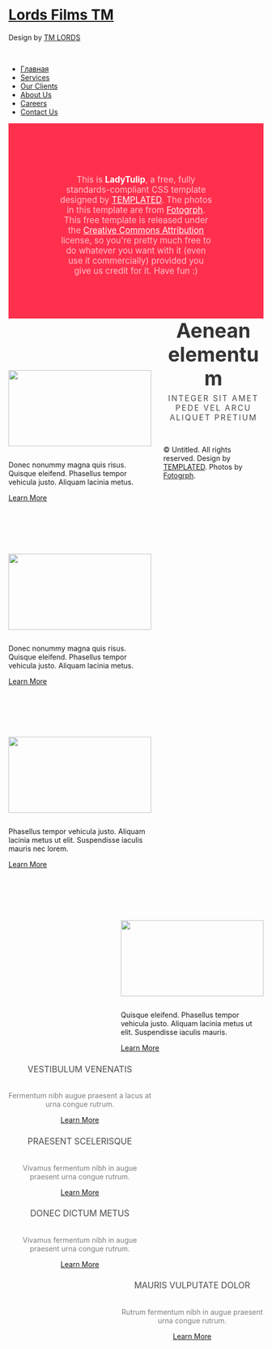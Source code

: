 <!DOCTYPE html PUBLIC "-//W3C//DTD XHTML 1.0 Strict//EN" "http://www.w3.org/TR/xhtml1/DTD/xhtml1-strict.dtd">
<html xmlns="http://www.w3.org/1999/xhtml" lang="eng","rus">
<head>
<meta http-equiv="Content-Type" content="text/html; charset=utf-8" />
<title></title>
<meta name="keywords" content="" />
<meta name="description" content="" />
<link rel="manifest" href="{% static "manifest/manifest.json" %}"/>
<link href="http://fonts.googleapis.com/css?family=Source+Sans+Pro:200,300,400,600,700,900" rel="stylesheet" />
<link href="default.css" rel="stylesheet" type="text/css" media="all" />
<link href="fonts.css" rel="stylesheet" type="text/css" media="all" />
<!--[if IE 6]>
<link href="default_ie6.css" rel="stylesheet" type="text/css" />
<![endif]-->
</head>
<body>
<style>
	html, body {
	height: 100%;
}

body {
	margin: 0px;
	padding: 0px;
	background: #222222;
	font-family: 'Source Sans Pro', sans-serif;
	font-size: 12pt;
	font-weight: 400;
	color: rgba(0,0,0,.8);
}

h1, h2, h3 {
	margin: 0;
	padding: 0;
	text-transform: uppercase;
	font-weight: 300;
	color: #2D2D2D;
}

h2 {
	padding: 0px 0px 30px 0px;
	font-size: 2.50em;
}

p, ol, ul {
	margin-top: 0px;
}

p {
	line-height: 180%;
}

strong {
}

a {
	color: rgba(0,0,0,.8);
}

a:hover {
	text-decoration: none;
}

a img {
	border: none;
}

/*********************************************************************************/
/* Image Style                                                                   */
/*********************************************************************************/

	.image
	{
		display: inline-block;
		border: 1px solid rgba(0,0,0,.1);
	}
	
	.image img
	{
		display: block;
		width: 100%;
	}
	
	.image-full
	{
		display: block;
		width: 100%;
		margin: 0 0 3em 0;
	}
	
	.image-left
	{
		float: left;
		margin: 0 2em 2em 0;
	}
	
	.image-centered
	{
		display: block;
		margin: 0 0 2em 0;
	}
	
	.image-centered img
	{
		margin: 0 auto;
		width: auto;
	}


hr {
	display: none;
}

/** WRAPPER */

#wrapper {
	background: #0d0d0d;
	margin: 0px 20px;
}

.container {
	width: 1200px;
	margin: 0px auto;
}

.clearfix {
	clear: both;
}

/** HEADER */

#header-wrapper
{
	background: url(images/bg.jpg) no-repeat center top;
	background-size: cover;
}

#header {
	position: relative;
	overflow: hidden;
	height: 600px;
}

#social
{
	position: absolute;
	top: 4em;
	right: 0;
}

/** LOGO */

#logo {
	position: absolute;
	top: 3em;
	left: 0;
}

#logo h1, #logo p {
	margin: 0;
	padding: 0;
}

#logo h1 {
	background: #ff304d;
	letter-spacing: -1px;
	text-align: center;
	text-transform: lowercase;
	font-size: 3.5em;
	color: #FFF;
}

#logo p {
	padding: 0.1em 1em;
	background: #23221f;
	letter-spacing: 0.05em;
	text-transform: uppercase;
	font-size: 0.9em;
	color: #FFF;
}

#logo p a {
	color: #FFF;
}

#logo a {
	border: none;
	background: none;
	text-decoration: none;
	color: #FFF;
}

/** MENU */

#menu {
	overflow: hidden;
	background: #101010;
}

#menu ul {
	margin: 0px 0px 0px 0px;
	padding: 0px 0px;
	list-style: none;
	line-height: normal;
	text-align: center;
}

#menu li {
	display: inline-block;
}

#menu a {
	display: block;
	padding: 0px 40px 0px 40px;
	line-height: 70px;
	text-decoration: none;
	text-transform: uppercase;
	text-align: center;
	font-size: 16px;
	font-weight: 200;
	color: rgba(255,255,255,0.5);
	border: none;
}

#menu a:hover, #menu .current_page_item a {
	text-decoration: none;
	color: rgba(255,255,255,0.8);
	border-top: 2px solid #ff304d;
}

#menu .current_page_item a {
}

#menu .last {
	border-right: none;
}

/** PAGE */

	#page {
		overflow: hidden;
		padding: 5em 0em;
		color: rgba(255,255,255,0.4);
		text-align: center;
	}

	#page img
	{
		margin-bottom: 1em;
	}

	#page .title
	{
		margin-bottom: 2em;
	}

	#page .title h2
	{
		font-size: 1.5em;
		font-weight: 400;
		color: rgba(255,255,255,0.8);
	}
	
	#page .title .byline
	{
		display: block;
		padding-bottom: 1em;
		font-size: 0.90em;
		color: rgba(255,255,255,0.4);
	}

/** CONTENT */

#content {
	float: left;
	width: 800px;
	padding-right: 50px;
	border-right: 1px solid #E6E7DC;
}

#content .post-title
{
	margin-bottom: 2em;
}

#content .post-title h2
{
	margin: 0;
	padding: 0;
}


#content .post
{
	margin-bottom: 4em;
	padding-bottom: 4em;
	border-bottom: 1px solid #E6E7DC;
}

/** SIDEBAR 1 */

#sidebar1 {
	float: right;
	width: 250px;
	margin-right: 50px;
}

#sidebar1 #box1 {
	margin-bottom: 4em;
}

#sidebar1 h2,
#sidebar2 h2
{
	font-size: 1.5em;
	font-weight: 400;
}

/** SIDEBAR 2 */

#sidebar2 {
	float: right;
	width: 250px;
}

/* Footer */

#footer {
	overflow: hidden;
	padding: 50px 0px 30px 0px;
}

#footer p {
	text-align: center;
	color: rgba(255,255,255,0.1);
}

#footer a {
	color: rgba(255,255,255,0.2);
}

/* List style 1 */

ul.style1 {
	margin: 0px;
	padding: 0px;
	list-style: none;
}

ul.style1 li {
	padding: 10px 0px 15px 0px;
	border-top: 1px solid #E6E7DC;
}

ul.style1 .first {
	padding-top: 0px;
	border-top: none;
}

/* List style 2 */

ul.style2 {
	margin: 0px;
	padding: 0px;
	list-style: none;
}

ul.style2 li {
	padding: 25px 0px 15px 0px;
	border-top: 1px solid #E6E7DC;
}

ul.style2 .first {
	padding-top: 0px;
	border-top: none;
}

ul.style2 h3 {
	padding: 0px 0px 10px 0px;
	font-size: 1.10em;
}

ul.style2 h3 a {
	color: #101010;
}

ul.style2 a {
	text-decoration: none;
}

ul.style2 a:hover {
	text-decoration: underline;
}


/* List style 3 */

ul.style3 {
	margin: 0px;
	padding: 0px;
	list-style: none;
}

ul.style3 li {
	padding: 20px 0px 20px 0px;
	border-top: 1px solid #E6E7DC;
}

ul.style3 p {
	margin: 0px;
	padding: 0px;
}

ul.style3 img {
	float: left;
	margin-top: 3px;
	margin-right: 20px;
}

ul.style3 .posted {
	padding: 10px 0px 10px 0px;
	font-size: 8pt;
	color: #A2A2A2;
}

ul.style3 .first {
	padding-top: 0px;
	border-top: none;
}

.link-style {
	display: inline-block;
	margin-top: 20px;
	padding: 7px 20px;
	background: #0C73D4;
	border-radius: 5px;
	text-decoration: none;
	text-transform: uppercase;
	color: #FFFFFF;
}


/*********************************************************************************/
/* Portfolio                                                                     */
/*********************************************************************************/

	#portfolio-wrapper
	{
		overflow: hidden;
		padding: 5em 0em;
		background: #eeeeee;
		background-repeat: repeat;
		border-top: 1px solid rgba(0,0,0,.05);
	}
	
	#portfolio
	{
		text-align: center;
	}

	#portfolio .box
	{
		color: rgba(0,0,0,0.5);
	}
	
	#portfolio h3
	{
		display: block;
		padding-bottom: 1em;
		text-transform: uppercase;
		font-size: 1.2em;
		font-weight: 400;
		color: rgba(0,0,0,0.7);
	}

	#portfolio .title
	{
	}

	#portfolio .title h2
	{
		color: rgba(0,0,0,0.8);
	}
	
	#portfolio .title .byline
	{
		display: block;
		padding-bottom: 2em;
		color: rgba(0,0,0,0.7);
	}

	.column1,
	.column2,
	.column3,
	.column4
	{
		width: 282px;
	}
	
	.column1,
	.column2,
	.column3
	{
		float: left;
		margin-right: 24px;
	}
	
	.column4
	{
		float: right;
	}

/*********************************************************************************/
/* Heading Titles                                                                */
/*********************************************************************************/

	.title
	{
		margin-bottom: 3em;
	}
	
	.title h2
	{
		margin: 0;
		padding: 0;
		font-size: 2.8em;
		color: rgba(255,255,255,0.9);
	}
	
	.title .byline
	{
		padding-top: 0.50em;
		letter-spacing: 0.15em;
		text-transform: uppercase;
		font-weight: 400;
		font-size: 1.1em;
		color: #6F6F6F;
	}

/*********************************************************************************/
/* Button Style                                                                  */
/*********************************************************************************/

	.button
	{
		display: inline-block;
		margin-top: 2em;
		padding: 0em 2em;
		background: #ff304d;
		letter-spacing: 0.10em;
		line-height: 3em;
		text-decoration: none;
		text-transform: uppercase;
		font-weight: 400;
		font-size: 1em;
		color: #FFF;
	}
	
/*********************************************************************************/
/* Social Icon Styles                                                            */
/*********************************************************************************/

	ul.contact
	{
		background: #ff304d;
		margin: 0;
		padding: 0.5em 1em;
		border-radius: 30px;
		list-style: none;
	}
	
	ul.contact li
	{
		display: inline-block;
		padding: 0em 0.10em;
		font-size: 1em;
	}
	
	ul.contact li span
	{
		display: none;
		margin: 0;
		padding: 0;
	}
	
	ul.contact li a
	{
	}
	
	ul.contact li a:before
	{
		display: inline-block;
		background: none;
		width: 40px;
		height: 40px;
		line-height: 40px;
		text-align: center;
		color: rgba(255,255,255,1);
	}
	

	#welcome-wrapper
	{
		padding: 5em 6em 4em 6em;
		background: #ff304d;
		font-size: 1.2em;
		color: rgba(255,255,255,0.7);
	}
	
	#welcome
	{
		text-align: center;
	}
	
	#welcome a,
	#welcome strong
	{
		color: rgba(255,255,255,1);
	}
</style>
<div id="root"></div>
   <script src="/static/build/app.js"></script>

   <script>
       if ('serviceWorker' in navigator) {
           window.addEventListener('load', function() {
               navigator.serviceWorker.register('/service-worker.js').then(function(registration) {
                   // Registration was successful
               console.log('ServiceWorker registration successful with scope: ', registration.scope);
             }, function(err) {
               // registration failed :(
               console.log('ServiceWorker registration failed: ', err);
             }).catch(function(err) {
               console.log(err)
             });
           });
         } else {
           console.log('service worker is not supported');
         }
   </script>
<div id="wrapper">
	<div id="header-wrapper">
		<div id="header" class="container">
			<div id="logo">
				<h1><a href="#">Lords Films TM</a></h1>
				<p>Design by <a href="" rel="nofollow">TM LORDS</a></p>
			</div>
			<div id="social">
				<ul class="contact">
					<li><a href="#" class="icon icon-instagram"><span>Instagram</span></a></li>
					<li><a href="#" class="icon icon-youtube"><span>Youtube</span></a></li>
					<li><a href="#" class="icon icon-twitter"><span>Twitter</span></a></li>
					<li><a href="#" class="icon icon-pinterest"><span>Pinterest</span></a></li>
					<li><a href="#" class="icon icon-telegram"><span>Telegram</span></a></li>
				</ul>
			</div>
		</div>
		<div id="menu" class="container">
			<ul>
				<li class="current_page_item"><a href="#" accesskey="1" title="">Главная</a></li>
				<li><a href="#" accesskey="1" title="">Services</a></li>
				<li><a href="#" accesskey="2" title="">Our Clients</a></li>
				<li><a href="#" accesskey="3" title="">About Us</a></li>
				<li><a href="#" accesskey="4" title="">Careers</a></li>
				<li><a href="#" accesskey="5" title="">Contact Us</a></li>
			</ul>
		</div>
	</div>
	<div id="welcome-wrapper">
		<div id="welcome">
			<p>This is <strong>LadyTulip</strong>, a free, fully standards-compliant CSS template designed by <a href="http://templated.co" rel="nofollow">TEMPLATED</a>. The photos in this template are from <a href="http://fotogrph.com/"> Fotogrph</a>. This free template is released under the <a href="http://templated.co/license">Creative Commons Attribution</a> license, so you're pretty much free to do whatever you want with it (even use it commercially) provided you give us credit for it. Have fun :) </p>
		</div>
	</div>
	<div id="page" class="container">
		<div class="column1">
			<div class="title">
				<h2>Fusce ultrices</h2>
				<span class="byline">Integer sit amet pede vel arcu aliquet pretium</span>
			</div>
			<img src="images/pic01.jpg" width="282" height="150" alt="" />
			<p>Donec nonummy magna quis risus. Quisque eleifend. Phasellus tempor vehicula justo. Aliquam lacinia metus.</p>
			<a href="#" class="button">Learn More</a>
		</div>
		<div class="column2">
			<div class="title">
				<h2>Fusce ultrices</h2>
				<span class="byline">Maecenas vitae orci vitae tellus feugiat eleifend</span>
			</div>
			<img src="images/pic02.jpg" width="282" height="150" alt="" />
			<p>Donec nonummy magna quis risus. Quisque eleifend. Phasellus tempor vehicula justo. Aliquam lacinia metus.</p>
			<a href="#" class="button">Learn More</a>
		</div>
		<div class="column3">
			<div class="title">
				<h2>Mauris vulputate</h2>
				<span class="byline">Phasellus nec erat sit amet nibh pellentesque congue</span>
			</div>
			<img src="images/pic03.jpg" width="282" height="150" alt="" />
			<p>Phasellus tempor vehicula justo. Aliquam lacinia metus ut elit. Suspendisse iaculis mauris nec lorem.</p>
			<a href="#" class="button">Learn More</a>
		</div>
		<div class="column4">
			<div class="title">
				<h2>Praesent scelerisque</h2>
				<span class="byline">Pellentesque quis elit non lectus gravida blandit</span>
			</div>
			<img src="images/pic04.jpg" width="282" height="150" alt="" />
			<p>Quisque eleifend. Phasellus tempor vehicula justo. Aliquam lacinia metus ut elit. Suspendisse iaculis mauris.</p>
			<a href="#" class="button">Learn More</a>
		</div>
	</div>
	<div id="portfolio-wrapper">
		<div id="portfolio" class="container">
			<div class="title">
				<h2>Aenean elementum</h2>
				<span class="byline">Integer sit amet pede vel arcu aliquet pretium</span> </div>
			<div class="column1">
				<div class="box">
					<h3>Vestibulum venenatis</h3>
					<p>Fermentum nibh augue praesent a lacus at urna congue rutrum.</p>
					<a href="#" class="button">Learn More</a> </div>
			</div>
			<div class="column2">
				<div class="box">
					<h3>Praesent scelerisque</h3>
					<p>Vivamus fermentum nibh in augue praesent urna congue rutrum.</p>
					<a href="#" class="button">Learn More</a> </div>
			</div>
			<div class="column3">
				<div class="box">
					<h3>Donec dictum metus</h3>
					<p>Vivamus fermentum nibh in augue praesent urna congue rutrum.</p>
					<a href="#" class="button">Learn More</a> </div>
			</div>
			<div class="column4">
				<div class="box">
					<h3>Mauris vulputate dolor</h3>
					<p>Rutrum fermentum nibh in augue praesent urna congue rutrum.</p>
					<a href="#" class="button">Learn More</a> </div>
			</div>
		</div>
	</div>
</div>
<div id="footer">
	<p>&copy; Untitled. All rights reserved. Design by <a href="http://templated.co" rel="nofollow">TEMPLATED</a>. Photos by <a href="http://fotogrph.com/">Fotogrph</a>.</p>
</div>
</body>
</html>

